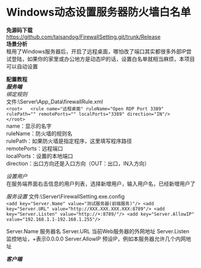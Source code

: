 # Windows动态设置服务器防火墙白名单  
**免源码下载**  
https://github.com/taisandog/FirewallSetting.git/trunk/Release  
**场景分析**  
租用了Windows服务器后，开启了远程桌面，哪怕改了端口其实都很多外部IP尝试登陆，如果你的家里或办公地方是动态IP的话，设置白名单就相当麻烦，本项目可以自动设置  

**配置教程**  
***服务端***  
*绑定规则*  
文件:\Server\App_Data\firewallRule.xml  
`<root>  
<rule name="远程桌面" ruleName="Open RDP Port 3389" rulePath=""
      remotePorts="" localPorts="3389" direction="IN"/>  
</root>`  
name：显示的名字  
ruleName：防火墙的规则名  
rulePath：如果防火墙是指定程序，这里填写程序路径  
remotePorts：远程端口  
localPorts：设置的本地端口  
direction：出口方向还是入口方向（OUT：出口，IN入方向） 

*设置用户*  
在服务端界面右击信息的用户列表，选择新增用户，输入用户名，已经新增用户了

*服务设置*
文件:\Server\FirewallSetting.exe.config  
`<add key="Server.Name" value="测试服务器(前端服务)"/>
<add key="Server.URL" value="http://XXX.XXX.XXX.XXX:8789"/>
<add key="Server.Listen" value="http://+:8789/"/>
<add key="Server.AllowIP" value="192.168.1.1-192.168.1.255"/>`

Server.Name 服务器名
Server.URL 当前Web服务器的外网地址
Server.Listen  监控地址，+表示0.0.0.0
Server.AllowIP  预设IP，例如本服务器允许几个内网地址

***客户端***
